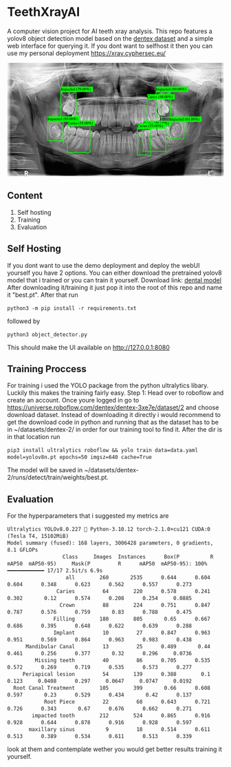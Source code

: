 # TeethXrayAI
A computer vision project for AI teeth xray analysis. This repo features a yolov8 object detection model based on the [dentex dataset](https://universe.roboflow.com/dentex/dentex-3xe7e) and a simple web interface for querying it. 
If you dont want to selfhost it then you can use my personal deployment https://xray.cyphersec.eu/

![Screenshot](images/img1.png)

## Content
1. Self hosting
2. Training
3. Evaluation

## Self Hosting
If you dont want to use the demo deployment and deploy the webUI yourself you have 2 options. You can either download the pretrained yolov8 model that i trained or you can train it yourself.
Download link: [dental model](https://xray.cyphersec.eu/download)
 After downloading it/training it just pop it into the root of this repo and name it "best.pt". After that run 
```
python3 -m pip install -r requirements.txt
```
followed by
```
python3 object_detector.py
```
This should make the UI available on http://127.0.0.1:8080
## Training Proccess
For training i used the YOLO package from the python ultralytics libary. Luckily this makes the training fairly easy.
Step 1: Head over to roboflow and create an account. Once youre logged in go to https://universe.roboflow.com/dentex/dentex-3xe7e/dataset/2 and choose download dataset. Instead of downloading it directly i would recommend to get the download code in python and running that as the dataset has to be in ~/datasets/dentex-2/ in order for our training tool to find it. After the dir is in that location run 

```
pip3 install ultralytics roboflow && yolo train data=data.yaml model=yolov8n.pt epochs=50 imgsz=640 cache=True
```
The model will be saved in ~/datasets/dentex-2/runs/detect/train/weights/best.pt.
## Evaluation
For the hyperparameters that i suggested my metrics are 
```
Ultralytics YOLOv8.0.227 🚀 Python-3.10.12 torch-2.1.0+cu121 CUDA:0 (Tesla T4, 15102MiB)
Model summary (fused): 168 layers, 3006428 parameters, 0 gradients, 8.1 GFLOPs
                  Class     Images  Instances      Box(P          R      mAP50  mAP50-95)     Mask(P         R      mAP50  mAP50-95): 100% ━━━━━━━━━━━━ 17/17 2.5it/s 6.9s
                   all        260       2535      0.644      0.604      0.604      0.348      0.623      0.562      0.557      0.273
                Caries         64        220      0.578      0.241      0.302       0.12      0.574      0.208      0.254     0.0885
                 Crown         88        224      0.751      0.847      0.787      0.576      0.759       0.83      0.788      0.475
               Filling        180        805       0.65      0.667      0.686      0.395      0.648      0.622      0.639      0.288
               Implant         10         27      0.847      0.963      0.951      0.569      0.864      0.963      0.983      0.438
      Mandibular Canal         13         25      0.489       0.44      0.461      0.256      0.377       0.32      0.296     0.0736
         Missing teeth         40         86      0.705      0.535      0.572      0.269      0.719      0.535      0.573      0.277
     Periapical lesion         54        139      0.388        0.1      0.123     0.0408      0.297     0.0647     0.0747     0.0192
  Root Canal Treatment        105        399       0.66      0.608      0.597       0.23      0.529      0.434       0.42      0.137
            Root Piece         22         68      0.643      0.721      0.726      0.343       0.67      0.676      0.662      0.271
        impacted tooth        212        524      0.865      0.916      0.928      0.644      0.878      0.916      0.928      0.597
       maxillary sinus          9         18      0.514      0.611      0.513      0.389      0.534      0.611      0.513      0.339
```
look at them and contemplate wether you would get better results training it yourself.